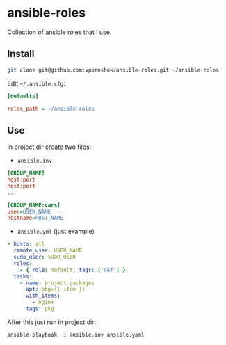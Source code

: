 ansible-roles
=============

Collection of ansible roles that I use.

## Install

```sh
git clone git@github.com:vporoshok/ansible-roles.git ~/ansible-roles
```

Edit `~/.ansible.cfg`:

```ini
[defaults]

roles_path = ~/ansible-roles
```

## Use

In project dir create two files:

* `ansible.inv`
```ini
[GROUP_NAME]
host:port
host:port
...

[GROUP_NAME:vars]
user=USER_NAME
hostname=HOST_NAME
```
* `ansible.yml` (just example)
```yaml
- hosts: all
  remote_user: USER_NAME
  sudo_user: SUDO_USER
  roles:
    - { role: default, tags: ['def'] }
  tasks:
    - name: project packages
      apt: pkg={{ item }}
      with_items:
        - nginx
      tags: pkg
```

After this just run in project dir:

```sh
ansible-playbook -i ansible.inv ansible.yaml
```

